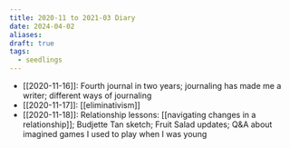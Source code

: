 ```yaml
---
title: 2020-11 to 2021-03 Diary
date: 2024-04-02
aliases: 
draft: true
tags:
  - seedlings
---
```


- [[2020-11-16]]: Fourth journal in two years; journaling has made me a writer; different ways of journaling
- [[2020-11-17]]: [[eliminativism]]
- [[2020-11-18]]: Relationship lessons: [[navigating changes in a relationship]]; Budjette Tan sketch; Fruit Salad updates; Q&A about imagined games I used to play when I was young